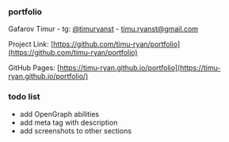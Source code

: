 ### portfolio

Gafarov Timur - tg: [@timuryanst](https://t.me/timuryanst) - timu.ryanst@gmail.com

Project Link: [https://github.com/timu-ryan/portfolio](https://github.com/timu-ryan/portfolio)

GitHub Pages: [https://timu-ryan.github.io/portfolio](https://timu-ryan.github.io/portfolio/)


### todo list
- add OpenGraph abilities
- add meta tag with description
- add screenshots to other sections

